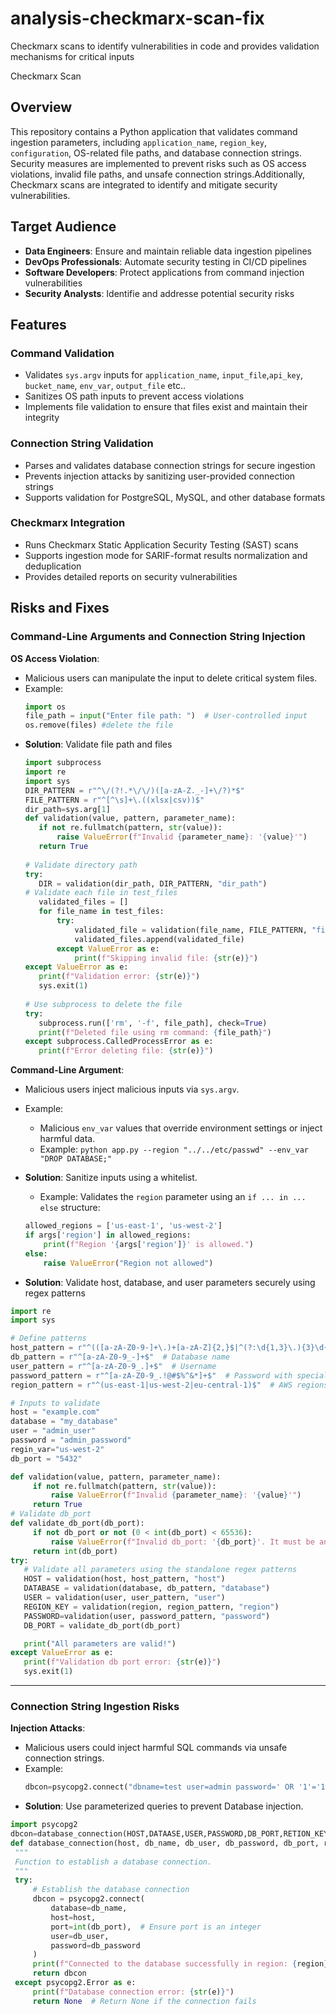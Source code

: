 # analysis-checkmarx-scan-fix

Checkmarx scans to identify vulnerabilities in code and provides validation mechanisms for critical inputs

Checkmarx Scan

## Overview

This repository contains a Python application that validates command ingestion parameters, including `application_name`, `region_key`, `configuration`, OS-related file paths, and database connection strings. Security measures are implemented to prevent risks such as OS access violations, invalid file paths, and unsafe connection strings.Additionally, Checkmarx scans are integrated to identify and mitigate security vulnerabilities.

## Target Audience

- **Data Engineers**: Ensure and maintain reliable data ingestion pipelines
- **DevOps Professionals**: Automate security testing in CI/CD pipelines
- **Software Developers**: Protect applications from command injection vulnerabilities
- **Security Analysts**: Identifie and addresse potential security risks

## Features

### Command Validation

- Validates `sys.argv` inputs for `application_name`, `input_file`,`api_key`, `bucket_name`, `env_var`, `output_file` etc..
- Sanitizes OS path inputs to prevent access violations
- Implements file validation to ensure that files exist and maintain their integrity

### Connection String Validation

- Parses and validates database connection strings for secure ingestion
- Prevents injection attacks by sanitizing user-provided connection strings
- Supports validation for PostgreSQL, MySQL, and other database formats

### Checkmarx Integration

- Runs Checkmarx Static Application Security Testing (SAST) scans
- Supports ingestion mode for SARIF-format results normalization and deduplication
- Provides detailed reports on security vulnerabilities

## Risks and Fixes

### Command-Line Arguments and Connection String Injection

**OS Access Violation**:
   - Malicious users can manipulate the input to delete critical system files.
   - Example: 
     ```python
     import os
     file_path = input("Enter file path: ")  # User-controlled input
     os.remove(files) #delete the file
     ```
   - **Solution**: Validate file path and files
     ```python
     import subprocess
     import re
     import sys
     DIR_PATTERN = r"^\/(?!.*\/\/)([a-zA-Z._-]+\/?)*$"
     FILE_PATTERN = r"^[^\s]+\.((xlsx|csv))$"
     dir_path=sys.arg[1]
     def validation(value, pattern, parameter_name):
        if not re.fullmatch(pattern, str(value)):
            raise ValueError(f"Invalid {parameter_name}: '{value}'")
        return True
    
     # Validate directory path
     try:
        DIR = validation(dir_path, DIR_PATTERN, "dir_path")
     # Validate each file in test_files
        validated_files = []
        for file_name in test_files:
            try:
                validated_file = validation(file_name, FILE_PATTERN, "file_name")
                validated_files.append(validated_file)
            except ValueError as e:
                print(f"Skipping invalid file: {str(e)}")
     except ValueError as e:
        print(f"Validation error: {str(e)}")
        sys.exit(1)
    
     # Use subprocess to delete the file
     try:
        subprocess.run(['rm', '-f', file_path], check=True)
        print(f"Deleted file using rm command: {file_path}")
     except subprocess.CalledProcessError as e:
        print(f"Error deleting file: {str(e)}")
     ```


**Command-Line Argument**:

   - Malicious users inject malicious inputs via `sys.argv`.
   - Example:
     - Malicious `env_var` values that override environment settings or inject harmful data.
     - Example: `python app.py --region "../../etc/passwd" --env_var "DROP DATABASE;"`
   - **Solution**: Sanitize inputs using a whitelist.

     - Example: Validates the `region` parameter using an `if ... in ... else` structure:

     ```python
     allowed_regions = ['us-east-1', 'us-west-2']
     if args['region'] in allowed_regions:
         print(f"Region '{args['region']}' is allowed.")
     else:
         raise ValueError("Region not allowed")
     ```

   - **Solution**: Validate host, database, and user parameters securely using regex patterns

   ```python
   import re
   import sys

   # Define patterns
   host_pattern = r"^(([a-zA-Z0-9-]+\.)+[a-zA-Z]{2,}$|^(?:\d{1,3}\.){3}\d{1,3})$" #Hostname or IP address
   db_pattern = r"^[a-zA-Z0-9_-]+$"  # Database name
   user_pattern = r"^[a-zA-Z0-9_.]+$"  # Username
   password_pattern = r"^[a-zA-Z0-9_.!@#$%^&*]+$"  # Password with special characters
   region_pattern = r"^(us-east-1|us-west-2|eu-central-1)$"  # AWS regions whitelist

   # Inputs to validate
   host = "example.com"
   database = "my_database"
   user = "admin_user"
   password = "admin_password"
   regin_var="us-west-2"
   db_port = "5432"

   def validation(value, pattern, parameter_name):
        if not re.fullmatch(pattern, str(value)):
            raise ValueError(f"Invalid {parameter_name}: '{value}'")
        return True
   # Validate db_port
   def validate_db_port(db_port):
        if not db_port or not (0 < int(db_port) < 65536):
            raise ValueError(f"Invalid db_port: '{db_port}'. It must be an integer between 1 and 65535.")
        return int(db_port)
   try:
      # Validate all parameters using the standalone regex patterns
      HOST = validation(host, host_pattern, "host")
      DATABASE = validation(database, db_pattern, "database")
      USER = validation(user, user_pattern, "user")
      REGION_KEY = validation(region, region_pattern, "region")
      PASSWORD=validation(user, password_pattern, "password")
      DB_PORT = validate_db_port(db_port)

      print("All parameters are valid!")
   except ValueError as e:
      print(f"Validation db port error: {str(e)}")
      sys.exit(1)
   ```

---

### Connection String Ingestion Risks

**Injection Attacks**:
   - Malicious users could inject harmful SQL commands via unsafe connection strings.
   - Example:
     ```python
     dbcon=psycopg2.connect("dbname=test user=admin password=' OR '1'='1'")
     ```
   - **Solution**: Use parameterized queries to prevent Database injection.
   ```python
   import psycopg2
   dbcon=database_connection(HOST,DATAASE,USER,PASSWORD,DB_PORT,RETION_KEY)
   def database_connection(host, db_name, db_user, db_password, db_port, region):
    """
    Function to establish a database connection.
    """
    try:
        # Establish the database connection
        dbcon = psycopg2.connect(
            database=db_name,
            host=host,
            port=int(db_port),  # Ensure port is an integer
            user=db_user,
            password=db_password
        )
        print(f"Connected to the database successfully in region: {region}")
        return dbcon
    except psycopg2.Error as e:
        print(f"Database connection error: {str(e)}")
        return None  # Return None if the connection fails
   ```